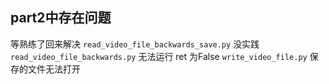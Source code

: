 ## part2中存在问题
等熟练了回来解决
`read_video_file_backwards_save.py` 没实践
`read_video_file_backwards.py` 无法运行 ret 为False
`write_video_file.py` 保存的文件无法打开